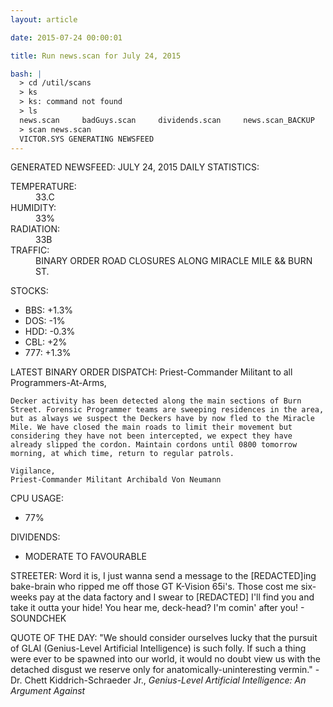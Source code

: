 ```yaml
---
layout: article

date: 2015-07-24 00:00:01

title: Run news.scan for July 24, 2015

bash: |
  > cd /util/scans
  > ks
  > ks: command not found
  > ls
  news.scan     badGuys.scan     dividends.scan     news.scan_BACKUP
  > scan news.scan
  VICTOR.SYS GENERATING NEWSFEED
---
```


GENERATED NEWSFEED: JULY 24, 2015
DAILY STATISTICS:
<dl>
  <dt>TEMPERATURE:</dt> 
  <dd>33.C</dd>
  <dt>HUMIDITY:</dt> 
  <dd>33%</dd>
  <dt>RADIATION:</dt> 
  <dd>33B <RADIATION WARNING: LEVEL 0></dd>
  <dt>TRAFFIC:</dt>
  <dd>BINARY ORDER ROAD CLOSURES ALONG MIRACLE MILE && BURN ST.</dd>
</dl>

STOCKS:
  - BBS: +1.3%
  - DOS: -1%
  - HDD: -0.3%
  - CBL: +2%
  - 777: +1.3%

LATEST BINARY ORDER DISPATCH:
    Priest-Commander Militant to all Programmers-At-Arms,
  
    Decker activity has been detected along the main sections of Burn Street. Forensic Programmer teams are sweeping residences in the area, but as always we suspect the Deckers have by now fled to the Miracle Mile. We have closed the main roads to limit their movement but considering they have not been intercepted, we expect they have already slipped the cordon. Maintain cordons until 0800 tomorrow morning, at which time, return to regular patrols.
  
    Vigilance, 
    Priest-Commander Militant Archibald Von Neumann

CPU USAGE:
  - 77%
  
DIVIDENDS:
  - MODERATE TO FAVOURABLE
  
STREETER:
    Word it is, I just wanna send a message to the [REDACTED]ing bake-brain who ripped me off those GT K-Vision 65i's.
  Those cost me six-weeks pay at the data factory and I swear to [REDACTED] I'll find you and take it outta your hide!
  You hear me, deck-head? I'm comin' after you!
    - SOUNDCHEK

QUOTE OF THE DAY:
    "We should consider ourselves lucky that the pursuit of GLAI (Genius-Level Artificial Intelligence) is such folly.
  If such a thing were ever to be spawned into our world, it would no doubt view us with the detached disgust we
  reserve only for anatomically-uninteresting vermin."
    - Dr. Chett Kiddrich-Schraeder Jr., _Genius-Level Artificial Intelligence: An Argument Against_
